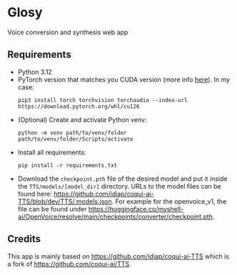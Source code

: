 # Glosy
Voice conversion and synthesis web app

## Requirements
- Python 3.12
- PyTorch version that matches you CUDA version (more info [here](https://pytorch.org/get-started/locally/)). In my case:
    ```
    pip3 install torch torchvision torchaudio --index-url https://download.pytorch.org/whl/cu126
    ```
- (Optional) Create and activate Python venv:
  ```
  python -m venv path/to/venv/folder
  path/to/venv/folder/Scripts/activate
  ```
- Install all requirements:
  ```
  pip install -r requirements.txt
  ```
- Download the `checkpoint.pth` file of the desired model and put it inside the `TTS/models/[model_dir]` directory. URLs to the model files can be found here: https://github.com/idiap/coqui-ai-TTS/blob/dev/TTS/.models.json. For example for the openvoice_v1, the file can be found under https://huggingface.co/myshell-ai/OpenVoice/resolve/main/checkpoints/converter/checkpoint.pth.

## Credits
This app is mainly based on https://github.com/idiap/coqui-ai-TTS which is a fork of https://github.com/coqui-ai/TTS.
